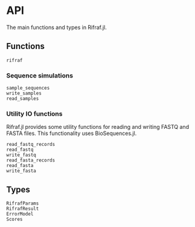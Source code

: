 # API

The main functions and types in Rifraf.jl.

## Functions

```@docs
rifraf
```

### Sequence simulations

```@docs
sample_sequences
write_samples
read_samples
```

### Utility IO functions

Rifraf.jl provides some utility functions for reading and writing
FASTQ and FASTA files. This functionality uses BioSequences.jl.


```@docs
read_fastq_records
read_fastq
write_fastq
read_fasta_records
read_fasta
write_fasta
```


## Types

```@docs
RifrafParams
RifrafResult
ErrorModel
Scores
```
